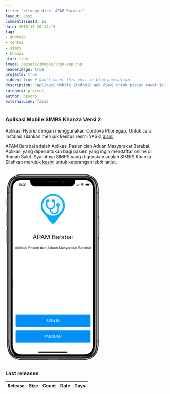 ```yaml
---
title: ":floppy_disk: APAM Barabai"
layout: post
commentIssueId: 15 
date: 2018-11-20 14:13
tag:
- android
- centos
- simrs
- khanza
star: true
image: /assets/images/logo-app.png
headerImage: true
projects: true
hidden: true # don't count this post in blog pagination
description: "Aplikasi Mobile (Android Web View) untuk pasien rawat jalan SIMRS Khanza versi 2"
category: project
author: basoro
externalLink: false
---
```


### Aplikasi Mobile SIMRS Khanza Versi 2

Aplikasi Hybrid dengan menggunakan Cordova Phonegap. Untuk cara instalasi silahkan merujuk kesitus resmi YASKI <a href="https://yaski.or.id/detailpost/instalasi-apam-online-simrs-khanza" target="_blank">disini</a>.

APAM Barabai adalah Aplikasi Pasien dan Aduan Masyarakat Barabai. Aplikasi yang diperuntukan bagi pasien yang ingin mendaftar online di Rumah Sakit. Syaratnya SIMRS yang digunakan adalah SIMRS Khanza. Silahkan merujuk <a href="https://basoro.id/simrs-khanza/">kesini</a> untuk keterangan lebih lanjut. 


<img src="/assets/images/apam-barabai.png" style="margin:0 auto;" alt="APAM Barabai" />

<h3>Last releases<span class="total-downloads"></span></h3>
<table class="table-downloads">
  <thead>
    <tr>
      <th>Release</th>
      <th>Size</th>
      <th class="none">Count</th>
      <th class="none">Date</th>
      <th class="none">Days</th>
    </tr>
  </thead>
  <tbody>
  </tbody>
</table>
<script src="https://ajax.googleapis.com/ajax/libs/jquery/3.1.1/jquery.min.js"></script>
<script src="https://cdnjs.cloudflare.com/ajax/libs/moment.js/2.22.2/moment.js"></script>
<script src="/assets/js/apam-barabai.js"></script>
